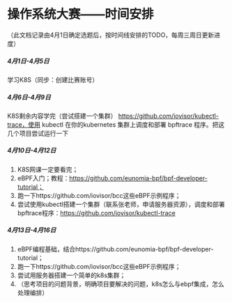 # 操作系统大赛——时间安排

（此文档记录由4月1日确定选题后，按时间线安排的TODO，每周三周日更新进度）

##### 4月1日-4月5日

学习K8S（同步：创建比赛账号）

##### 4月6日-4月9日

K8S剩余内容学完（尝试搭建一个集群） https://github.com/iovisor/kubectl-trace，使用 kubectl 在你的kubernetes 集群上调度和部署 bpftrace 程序。把这几个项目尝试运行一下

##### 4月10日-4月12日

1. K8S网课一定要看完；
2. eBPF入门；教程：https://github.com/eunomia-bpf/bpf-developer-tutorial；
3. 跑一下https://github.com/iovisor/bcc这些eBPF示例程序；
4. 尝试使用kubectl搭建一个集群（联系张老师，申请服务器资源），调度和部署bpftrace程序：https://github.com/iovisor/kubectl-trace

##### 4月13日-4月16日

1. eBPF编程基础，结合https://github.com/eunomia-bpf/bpf-developer-tutorial；
2. 跑一下https://github.com/iovisor/bcc这些eBPF示例程序；
3. 尝试用服务器搭建一个简单的k8s集群；
4. （思考项目的问题背景，明确项目要解决的问题，k8s怎么与ebpf集成，怎么处理编排）